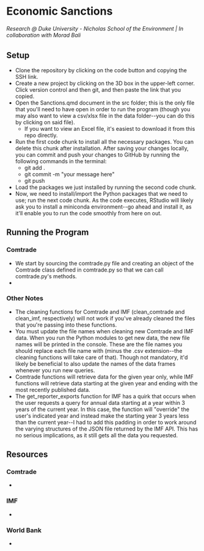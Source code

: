 # Economic Sanctions
###### Research @ Duke University - Nicholas School of the Environment | In collaboration with Morad Bali

## Setup
* Clone the repository by clicking on the code button and copying the SSH link.
* Create a new project by clicking on the 3D box in the upper-left corner. Click version control and then git, and then paste the link that you copied.
* Open the Sanctions.qmd document in the src folder; this is the only file that you'll need to have open in order to run the program (though you may also want to view a csv/xlsx file in the data folder--you can do this by clicking on said file).
  * If you want to view an Excel file, it's easiest to download it from this repo directly.
* Run the first code chunk to install all the necessary packages. You can delete this chunk after installation. After saving your changes locally, you can commit and push your changes to GitHub by running the following commands in the terminal:
  * git add .
  * git commit -m "your message here"
  * git push
* Load the packages we just installed by running the second code chunk.
* Now, we need to install/import the Python packages that we need to use; run the next code chunk. As the code executes, RStudio will likely ask you to install a miniconda environment--go ahead and install it, as it'll enable you to run the code smoothly from here on out. 

## Running the Program
### Comtrade
* We start by sourcing the comtrade.py file and creating an object of the Comtrade class defined in comtrade.py so that we can call comtrade.py's methods.
* 
### Other Notes
* The cleaning functions for Comtrade and IMF (clean_comtrade and clean_imf, respectively) will not work if you've already cleaned the files that you're passing into these functions.
* You must update the file names when cleaning new Comtrade and IMF data. When you run the Python modules to get new data, the new file names will be printed in the console. These are the file names you should replace each file name with (minus the .csv extension--the cleaning functions will take care of that). Though not mandatory, it'd likely be beneficial to also update the names of the data frames whenever you run new queries.
* Comtrade functions will retrieve data for the given year only, while IMF functions will retrieve data starting at the given year and ending with the most recently published data.
* The get_reporter_exports function for IMF has a quirk that occurs when the user requests a query for annual data starting at a year within 3 years of the current year. In this case, the function will "override" the user's indicated year and instead make the starting year 3 years less than the current year--I had to add this padding in order to work around the varying structures of the JSON file returned by the IMF API. This has no serious implications, as it still gets all the data you requested.

## Resources
### Comtrade
*
### IMF
*
### World Bank
*
